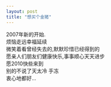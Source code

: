 ```yaml
---
layout: post
title: "想买个金猪"
---
```

2007年新的开始.  
烦恼走远幸福延续  
微笑着看曾经失去的,默默珍惜已经得到的  
愿亲人们朋友们健康快乐,事事顺心天天进步  
愿2010快些来到  
别的不说了天太冷 手冻  
衷心地都好...  
							  
		
